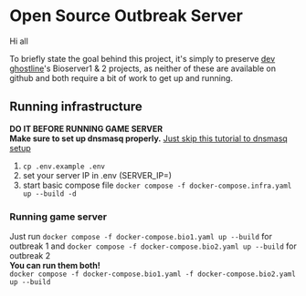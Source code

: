 # Open Source Outbreak Server

Hi all

To briefly state the goal behind this project, it's simply to preserve [dev ghostline](https://gitlab.com/users/gh0stl1ne/projects)'s Bioserver1 & 2 projects, as neither of these are available on github and both require a bit of work to get up and running.

## Running infrastructure
**DO IT BEFORE RUNNING GAME SERVER**\
**Make sure to set up dnsmasq properly.** [Just skip this tutorial to dnsmasq setup](https://gitlab.com/gh0stl1ne/Bioserver1/-/blob/master/Biohazard%20Outbreak%20private%20server.pdf?ref_type=heads)
1. `cp .env.example .env`
2. set your server IP in .env (SERVER_IP=)
3. start basic compose file `docker compose -f docker-compose.infra.yaml up --build -d`

### Running game server
Just run `docker compose -f docker-compose.bio1.yaml up --build` for outbreak 1 and `docker compose -f docker-compose.bio2.yaml up --build` for outbreak 2\
**You can run them both!**\
`docker compose -f docker-compose.bio1.yaml -f docker-compose.bio2.yaml up --build`